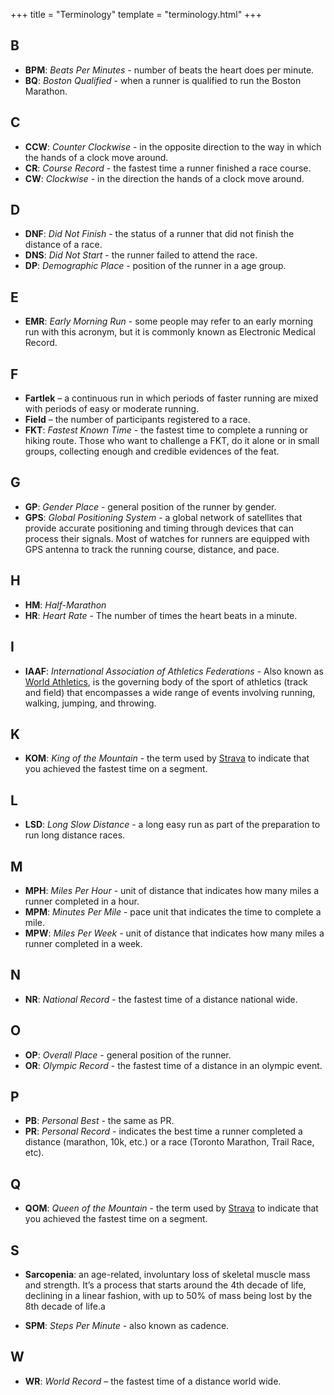 +++
title = "Terminology"
template = "terminology.html"
+++

## B

* **BPM**: _Beats Per Minutes_ - number of beats the heart does per minute.
* **BQ**: _Boston Qualified_ - when a runner is qualified to run the Boston Marathon.

## C

* **CCW**: _Counter Clockwise_ - in the opposite direction to the way in which the hands of a clock move around.
* **CR**: _Course Record_ - the fastest time a runner finished a race course.
* **CW**: _Clockwise_ - in the direction the hands of a clock move around.

## D

* **DNF**: _Did Not Finish_ - the status of a runner that did not finish the distance of a race.
* **DNS**: _Did Not Start_ - the runner failed to attend the race.
* **DP**: _Demographic Place_ - position of the runner in a age group.

## E

* **EMR**: _Early Morning Run_ - some people may refer to an early morning run with this acronym, but it is commonly known as Electronic Medical Record.

## F

* **Fartlek** – a continuous run in which periods of faster running are mixed with periods of easy or moderate running.
* **Field** – the number of participants registered to a race.
* **FKT**: _Fastest Known Time_ - the fastest time to complete a running or hiking route. Those who want to challenge a FKT, do it alone or in small groups, collecting enough and credible evidences of the feat.

## G

* **GP**: _Gender Place_ - general position of the runner by gender.
* **GPS**: _Global Positioning System_ - a global network of satellites that provide accurate positioning and timing through devices that can process their signals. Most of watches for runners are equipped with GPS antenna to track the running course, distance, and pace.

## H

* **HM**: _Half-Marathon_
* **HR**: _Heart Rate_ - The number of times the heart beats in a minute.

## I

* **IAAF**: _International Association of Athletics Federations_ - Also known as [World Athletics](https://worldathletics.org), is the governing body of the sport of athletics (track and field) that encompasses a wide range of events involving running, walking, jumping, and throwing.

## K

* **KOM**: _King of the Mountain_ - the term used by [Strava](https://www.strava.com) to indicate that you achieved the fastest time on a segment.

## L

* **LSD**: _Long Slow Distance_ - a long easy run as part of the preparation to run long distance races.

## M

* **MPH**: _Miles Per Hour_ - unit of distance that indicates how many miles a runner completed in a hour.
* **MPM**: _Minutes Per Mile_ - pace unit that indicates the time to complete a mile.
* **MPW**: _Miles Per Week_ - unit of distance that indicates how many miles a runner completed in a week.

## N

* **NR**: _National Record_ - the fastest time of a distance national wide.

## O

* **OP**: _Overall Place_ - general position of the runner.
* **OR**: _Olympic Record_ - the fastest time of a distance in an olympic event.

## P

* **PB**: _Personal Best_ - the same as PR.
* **PR**: _Personal Record_ - indicates the best time a runner completed a distance (marathon, 10k, etc.) or a race (Toronto Marathon, Trail Race, etc).

## Q

* **QOM**: _Queen of the Mountain_ - the term used by [Strava](https://www.strava.com) to indicate that you achieved the fastest time on a segment.

## S

* **Sarcopenia**: an age-related, involuntary loss of skeletal muscle mass and strength. It’s a process that starts around the 4th decade of life, declining in a linear fashion, with up to 50% of mass being lost by the 8th decade of life.a

* **SPM**: _Steps Per Minute_ - also known as cadence.

## W

* **WR**: _World Record_ – the fastest time of a distance world wide.